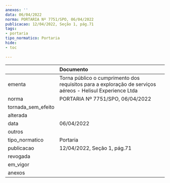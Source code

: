 ```yaml
---
anexos: ''
data: 06/04/2022
norma: PORTARIA Nº 7751/SPO, 06/04/2022
publicacao: 12/04/2022, Seção 1, pág.71
tags:
- portaria
tipo_normatico: Portaria
hide: 
- toc 
 
---
```


|                    | Documento                                                                                                 |
|:-------------------|:----------------------------------------------------------------------------------------------------------|
| ementa             | Torna público o cumprimento dos requisitos para a exploração de serviços aéreos - Helisul Experience Ltda |
| norma              | PORTARIA Nº 7751/SPO, 06/04/2022                                                                          |
| tornada_sem_efeito |                                                                                                           |
| alterada           |                                                                                                           |
| data               | 06/04/2022                                                                                                |
| outros             |                                                                                                           |
| tipo_normatico     | Portaria                                                                                                  |
| publicacao         | 12/04/2022, Seção 1, pág.71                                                                               |
| revogada           |                                                                                                           |
| em_vigor           |                                                                                                           |
| anexos             |                                                                                                           |
